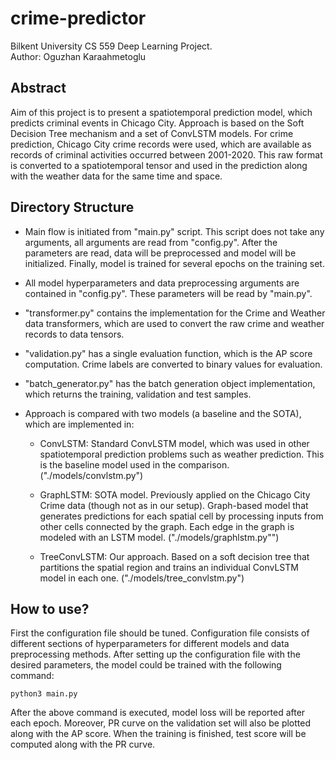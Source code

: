 # crime-predictor

Bilkent University CS 559 Deep Learning Project.\
Author: Oguzhan Karaahmetoglu

## Abstract

Aim of this project is to present a spatiotemporal prediction model, which predicts criminal events in Chicago City. 
Approach is based on the Soft Decision Tree mechanism and a set of ConvLSTM models. For crime prediction, Chicago
City crime records were used, which are available as records of criminal activities occurred between 2001-2020. This
raw format is converted to a spatiotemporal tensor and used in the prediction along with the weather data for the 
same time and space.

## Directory Structure

* Main flow is initiated from "main.py" script. This script does not take any arguments, all arguments are read
  from "config.py". After the parameters are read, data will be preprocessed and model will be initialized. Finally,
  model is trained for several epochs on the training set.
  
* All model hyperparameters and data preprocessing arguments are contained in "config.py". These parameters will
  be read by "main.py".
  
* "transformer.py" contains the implementation for the Crime and Weather data transformers, which are used to convert
  the raw crime and weather records to data tensors.
  
* "validation.py" has a single evaluation function, which is the AP score computation. Crime labels are converted to 
  binary values for evaluation.
  
* "batch_generator.py" has the batch generation object implementation, which returns the training, validation and 
  test samples.
  
* Approach is compared with two models (a baseline and the SOTA), which are implemented in:
    * ConvLSTM: Standard ConvLSTM model, which was used in other spatiotemporal prediction problems such as weather
    prediction. This is the baseline model used in the comparison. ("./models/convlstm.py")
    
    * GraphLSTM: SOTA model. Previously applied on the Chicago City Crime data (though not as in our setup). Graph-based
    model that generates predictions for each spatial cell by processing inputs from other cells connected by the graph.
    Each edge in the graph is modeled with an LSTM model. ("./models/graphlstm.py"")
    
    * TreeConvLSTM: Our approach. Based on a soft decision tree that partitions the spatial region and trains an
    individual ConvLSTM model in each one. ("./models/tree_convlstm.py")
    
    
## How to use?

First the configuration file should be tuned. Configuration file consists of different sections of hyperparameters
for different models and data preprocessing methods. After setting up the configuration file with the desired parameters,
the model could be trained with the following command:

```
python3 main.py
```

After the above command is executed, model loss will be reported after each epoch. Moreover, PR curve on the validation
set will also be plotted along with the AP score. When the training is finished, test score will be computed along with
the PR curve.

